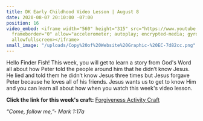 ```yaml
---
title: DK Early Childhood Video Lesson | August 8
date: 2020-08-07 20:10:00 -07:00
position: 16
video_embed: <iframe width="560" height="315" src="https://www.youtube.com/embed/zCIy4kUi0vQ"
  frameborder="0" allow="accelerometer; autoplay; encrypted-media; gyroscope; picture-in-picture"
  allowfullscreen></iframe>
small_image: "/uploads/Copy%20of%20Website%20Graphic-%20EC-7d82cc.png"
---
```


Hello Finder Fish! This week, you will get to learn a story from God's Word all about how Peter told the people around him that he didn’t know Jesus. He lied and told them he didn’t know Jesus three times but Jesus forgave Peter because he loves all of his friends. Jesus wants us to get to know Him and you can learn all about how when you watch this week's video lesson.

**Click the link for this week's craft:**
[Forgiveness Activity Craft](https://drive.google.com/file/d/1RBK8uqE9WZsNuGxe-14l727gv0NEgySk/view?usp=sharing)

*“Come, follow me,”- Mark 1:17a*